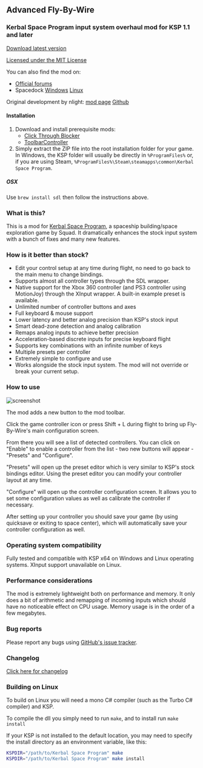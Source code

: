 ## Advanced Fly-By-Wire
### Kerbal Space Program input system overhaul mod for KSP 1.1 and later

[Download latest version](https://github.com/linuxgurugamer/ksp-advanced-flybywire/releases)

[Licensed under the MIT License](https://github.com/linuxgurugamer/ksp-advanced-flybywire/blob/master/LICENSE)

You can also find the mod on:
- [Official forums](https://forum.kerbalspaceprogram.com/index.php?/topic/175359-19x-afbw-revived-joystick-controller-mod/)
- Spacedock [Windows](https://spacedock.info/mod/1869) [Linux](https://spacedock.info/mod/1870/)

Original development by nlight: [mod page](https://forum.kerbalspaceprogram.com/index.php?/topic/85711-11-afbw-v17-beta-joystick-controller-mod/) [Github](https://github.com/AlexanderDzhoganov/ksp-advanced-flybywire)

#### Installation
1. Download and install prerequisite mods:
   * [Click Through Blocker](https://forum.kerbalspaceprogram.com/index.php?/topic/170747-19x-click-through-blocker/)
   * [ToolbarController](https://forum.kerbalspaceprogram.com/index.php?/topic/169509-141-toolbar-controller-for-modders/)
1. Simply extract the ZIP file into the root installation folder for your game.
   In Windows, the KSP folder will usually be directly in `%ProgramFiles%` or, if you are using Steam, `%ProgramFiles%\Steam\steamapps\common\Kerbal Space Program`.

##### OSX
Use `brew install sdl` then follow the instructions above.

### What is this?
This is a mod for [Kerbal Space Program](http://kerbalspaceprogram.com), a spaceship building/space exploration game by Squad.
It dramatically enhances the stock input system with a bunch of fixes and many new features.

### How is it better than stock?

- Edit your control setup at any time during flight, no need to go back to the main menu to change bindings.
- Supports almost all controller types through the SDL wrapper.
- Native support for the Xbox 360 controller (and PS3 controller using MotionJoy) through the XInput wrapper. A built-in example preset is available.
- Unlimited number of controller buttons and axes
- Full keyboard & mouse support
- Lower latency and better analog precision than KSP's stock input
- Smart dead-zone detection and analog calibration 
- Remaps analog inputs to achieve better precision
- Acceleration-based discrete inputs for precise keyboard flight
- Supports key combinations with an infinite number of keys
- Multiple presets per controller
- Extremely simple to configure and use
- Works alongside the stock input system. The mod will not override or break your current setup.

### How to use
![screenshot](http://i.imgur.com/NgIVDIQ.png)

The mod adds a new button to the mod toolbar.

Click the game controller icon or press Shift + L during flight to bring up Fly-By-Wire's main configuration screen.

From there you will see a list of detected controllers. You can click on "Enable" to enable a controller from the list - two new buttons will appear - "Presets" and "Configure".

"Presets" will open up the preset editor which is very similar to KSP's stock bindings editor. Using the preset editor you can modify your controller layout at any time.

"Configure" will open up the controller configuration screen. It allows you to set some configuration values as well as calibrate the controller if necessary.

After setting up your controller you should save your game (by using quicksave or exiting to space center), which will automatically save your controller configuration as well.

### Operating system compatibility
Fully tested and compatible with KSP x64 on Windows and Linux operating systems.
XInput support unavailable on Linux.

### Performance considerations
The mod is extremely lightweight both on performance and memory. It only does a bit of arithmetic and remapping of incoming inputs which should have
no noticeable effect on CPU usage. Memory usage is in the order of a few megabytes.

### Bug reports
Please report any bugs using [GitHub's issue tracker](https://github.com/linuxgurugamer/ksp-advanced-flybywire/issues).

### Changelog

[Click here for changelog](https://github.com/linuxgurugamer/ksp-advanced-flybywire/ksp-advanced-flybywire/master/CHANGELOG)

### Building on Linux

To build on Linux you will need a mono C# compiler (such as the Turbo C# compiler) and KSP.

To compile the dll you simply need to run `make`, and to install run `make install`

If your KSP is not installed to the default location, you may need to specify the install directory as an environment variable, like this:
```bash
KSPDIR="/path/to/Kerbal Space Program" make
KSPDIR="/path/to/Kerbal Space Program" make install
```
